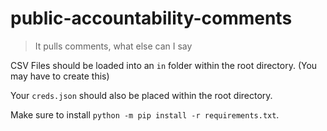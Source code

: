 # public-accountability-comments

> It pulls comments, what else can I say

CSV Files should be loaded into an `in` folder within the root directory. (You may have to create this)

Your `creds.json` should also be placed within the root directory.

Make sure to install `python -m pip install -r requirements.txt`.
